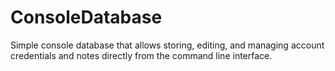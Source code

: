# ConsoleDatabase
Simple console database that allows storing, editing, and managing account credentials and notes  directly from the command line interface.
